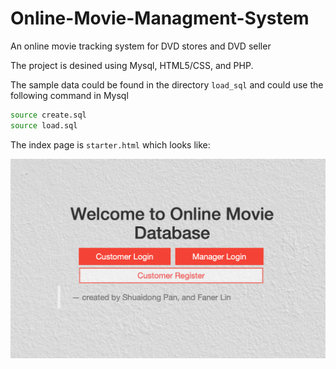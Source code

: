 # Online-Movie-Managment-System
An online movie tracking system for DVD stores and DVD seller


The project is desined using Mysql, HTML5/CSS, and PHP.


The sample data could be found in the directory ``load_sql`` and could use the following command in Mysql
```bash
source create.sql
source load.sql
```


The index page is ```starter.html``` which looks like:

![Test Image 1](./images/starter.png)

